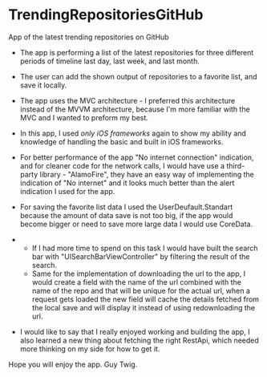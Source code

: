 # TrendingRepositoriesGitHub
App of the latest trending repositories on GitHub 

* The app is performing a list of the latest repositories for three different periods of timeline last day, last week, and last month.

* The user can add the shown output of repositories to a favorite list, and save it locally.

* The app uses the MVC architecture - I preferred this architecture instead of the MVVM architecture, because I'm more familiar with the MVC and I wanted to preform my best.

* In this app, I used *only iOS frameworks* again to show my ability and knowledge of handling the basic and built in iOS frameworks.

* For better performance of the app "No internet connection" indication, and for cleaner code for the network calls, I would have use a third-party library - "AlamoFire", they have an easy way of implementing the indication of "No internet" and it looks much better than the alert indication I used for the app.

* For saving the favorite list data I used the UserDeufault.Standart because the amount of data save is not too big, if the app would become bigger or need to save more large data I would use CoreData.

* - If I had more time to spend on this task I would have built the search bar with "UISearchBarViewController" by filtering the result of the search. 
  - Same for the implementation of downloading the url to the app, I would create a field with the name of the url combined with the name of the repo and that will be unique for the actual url, when a request gets loaded the new field will cache the details fetched from the local save and will display it instead of using redownloading the url.
  
* I would like to say that I really enjoyed working and building the app, I also learned a new thing about fetching the right RestApi, which needed more thinking on my side for how to get it.

Hope you will enjoy the app.
Guy Twig.

